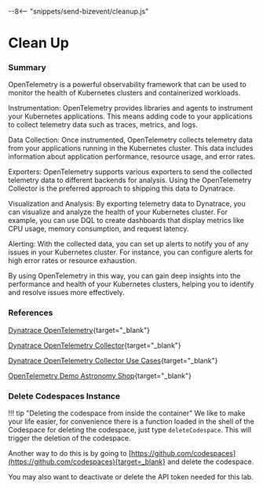 --8<-- "snippets/send-bizevent/cleanup.js"

# Clean Up

### Summary

OpenTelemetry is a powerful observability framework that can be used to monitor the health of Kubernetes clusters and containerized workloads.

Instrumentation: OpenTelemetry provides libraries and agents to instrument your Kubernetes applications. This means adding code to your applications to collect telemetry data such as traces, metrics, and logs.

Data Collection: Once instrumented, OpenTelemetry collects telemetry data from your applications running in the Kubernetes cluster. This data includes information about application performance, resource usage, and error rates.

Exporters: OpenTelemetry supports various exporters to send the collected telemetry data to different backends for analysis. Using the OpenTelemetry Collector is the preferred approach to shipping this data to Dynatrace.

Visualization and Analysis: By exporting telemetry data to Dynatrace, you can visualize and analyze the health of your Kubernetes cluster. For example, you can use DQL to create dashboards that display metrics like CPU usage, memory consumption, and request latency.

Alerting: With the collected data, you can set up alerts to notify you of any issues in your Kubernetes cluster. For instance, you can configure alerts for high error rates or resource exhaustion.

By using OpenTelemetry in this way, you can gain deep insights into the performance and health of your Kubernetes clusters, helping you to identify and resolve issues more effectively.

### References

[Dynatrace OpenTelemetry](https://docs.dynatrace.com/docs/ingest-from/opentelemetry){target="_blank"}

[Dynatrace OpenTelemetry Collector](https://docs.dynatrace.com/docs/ingest-from/opentelemetry/collector){target="_blank"}

[Dynatrace OpenTelemetry Collector Use Cases](https://docs.dynatrace.com/docs/ingest-from/opentelemetry/collector/use-cases){target="_blank"}

[OpenTelemetry Demo Astronomy Shop](https://opentelemetry.io/docs/demo/){target="_blank"}

### Delete Codespaces Instance

!!! tip "Deleting the codespace from inside the container"
    We like to make your life easier, for convenience there is a function loaded in the shell of the Codespace for deleting the codespace, just type `deleteCodespace`. This will trigger the deletion of the codespace.

Another way to do this is by going to [https://github.com/codespaces](https://github.com/codespaces){target=_blank} and delete the codespace.

You may also want to deactivate or delete the API token needed for this lab.